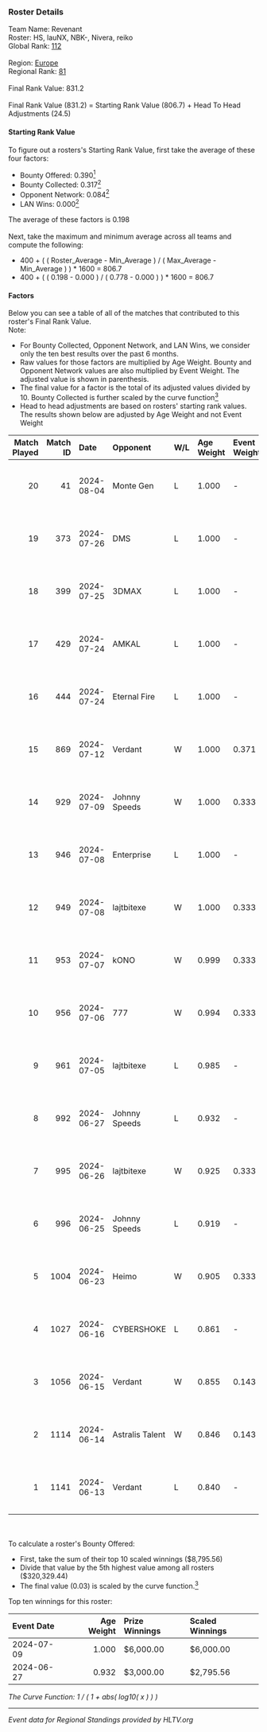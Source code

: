 ### Roster Details<br />
Team Name: Revenant<br />
Roster: HS, lauNX, NBK-, Nivera, reiko<br />
Global Rank: [112](../standings_global.md)<br />
<br />
Region: [Europe]( ../standings_europe.md)<br />
Regional Rank: [81]( ../standings_europe.md)<br />
<br />
Final Rank Value:  831.2<br />
<br />
Final Rank Value (831.2) = Starting Rank Value (806.7) + Head To Head Adjustments (24.5)<br />

#### Starting Rank Value<br />
To figure out a rosters's Starting Rank Value, first take the average of these four factors:<br />
- Bounty Offered: 0.390[<sup>1</sup>](#table2)
- Bounty Collected: 0.317[<sup>2</sup>](#table1)
- Opponent Network: 0.084[<sup>2</sup>](#table1)
- LAN Wins: 0.000[<sup>2</sup>](#table1)

The average of these factors is 0.198<br />
<br />
Next, take the maximum and minimum average across all teams and compute the following:<br />
- 400 + ( ( Roster_Average - Min_Average ) / ( Max_Average - Min_Average ) ) * 1600 = 806.7
- 400 + ( ( 0.198 - 0.000 ) / ( 0.778 - 0.000 ) ) * 1600 = 806.7


#### Factors<br />
Below you can see a table of all of the matches that contributed to this roster's Final Rank Value.<br />
Note:<br />

- For Bounty Collected, Opponent Network, and LAN Wins, we consider only the ten best results over the past 6 months.
- Raw values for those factors are multiplied by Age Weight. Bounty and Opponent Network values are also multiplied by Event Weight. The adjusted value is shown in parenthesis.
- The final value for a factor is the total of its adjusted values divided by 10. Bounty Collected is further scaled by the curve function[<sup>3</sup>](#curveFunction)
- Head to head adjustments are based on rosters' starting rank values. The results shown below are adjusted by Age Weight and not Event Weight
<span id="table1"></span><br />


| Match Played | Match ID | Date       | Opponent        | W/L | Age Weight | Event Weight | Bounty Collected | Opponent Network | LAN Wins  | H2H Adj. | Roster                           |
| -: | -: | :- | :- | :- | :- | :- | :- | :- | :- | -: | :- |
|           20 |       41 | 2024-08-04 | Monte Gen       | L   | 1.000      | -            | -                | -                | -         |   -26.96 | HS, lauNX, NBK-, Nivera, reiko   |
|           19 |      373 | 2024-07-26 | DMS             | L   | 1.000      | -            | -                | -                | -         |   -13.97 | adeX, Jeebs, NBK-, Nivera, reiko |
|           18 |      399 | 2024-07-25 | 3DMAX           | L   | 1.000      | -            | -                | -                | -         |    -1.81 | adeX, Jeebs, NBK-, Nivera, reiko |
|           17 |      429 | 2024-07-24 | AMKAL           | L   | 1.000      | -            | -                | -                | -         |    -4.29 | adeX, lauNX, NBK-, Nivera, reiko |
|           16 |      444 | 2024-07-24 | Eternal Fire    | L   | 1.000      | -            | -                | -                | -         |    -0.48 | adeX, lauNX, NBK-, Nivera, reiko |
|           15 |      869 | 2024-07-12 | Verdant         | W   | 1.000      | 0.371        | 0.015 (0.005)    | 0.287 (0.106)    | 0 (0.000) |    14.71 | adeX, lauNX, NBK-, Nivera, reiko |
|           14 |      929 | 2024-07-09 | Johnny Speeds   | W   | 1.000      | 0.333        | 0.122 (0.041)    | 1.000 (0.333)    | 0 (0.000) |    28.45 | adeX, lauNX, NBK-, Nivera, reiko |
|           13 |      946 | 2024-07-08 | Enterprise      | L   | 1.000      | -            | -                | -                | -         |   -11.04 | adeX, lauNX, NBK-, Nivera, reiko |
|           12 |      949 | 2024-07-08 | lajtbitexe      | W   | 1.000      | 0.333        | 0.007 (0.002)    | 0.108 (0.036)    | 0 (0.000) |    10.75 | adeX, lauNX, NBK-, Nivera, reiko |
|           11 |      953 | 2024-07-07 | kONO            | W   | 0.999      | 0.333        | 0.028 (0.009)    | 0.553 (0.184)    | 0 (0.000) |    17.30 | adeX, lauNX, NBK-, Nivera, reiko |
|           10 |      956 | 2024-07-06 | 777             | W   | 0.994      | 0.333        | 0.015 (0.005)    | 0.173 (0.057)    | 0 (0.000) |    11.31 | adeX, lauNX, NBK-, Nivera, reiko |
|            9 |      961 | 2024-07-05 | lajtbitexe      | L   | 0.985      | -            | -                | -                | -         |   -19.62 | adeX, lauNX, NBK-, Nivera, reiko |
|            8 |      992 | 2024-06-27 | Johnny Speeds   | L   | 0.932      | -            | -                | -                | -         |    -2.48 | adeX, lauNX, NBK-, Nivera, reiko |
|            7 |      995 | 2024-06-26 | lajtbitexe      | W   | 0.925      | 0.333        | 0.007 (0.002)    | 0.108 (0.033)    | 0 (0.000) |    10.33 | adeX, lauNX, NBK-, Nivera, reiko |
|            6 |      996 | 2024-06-25 | Johnny Speeds   | L   | 0.919      | -            | -                | -                | -         |    -2.38 | adeX, lauNX, NBK-, Nivera, reiko |
|            5 |     1004 | 2024-06-23 | Heimo           | W   | 0.905      | 0.333        | 0.006 (0.002)    | 0.103 (0.031)    | 0 (0.000) |     8.65 | adeX, lauNX, NBK-, Nivera, reiko |
|            4 |     1027 | 2024-06-16 | CYBERSHOKE      | L   | 0.861      | -            | -                | -                | -         |   -10.99 | adeX, lauNX, NBK-, Nivera, reiko |
|            3 |     1056 | 2024-06-15 | Verdant         | W   | 0.855      | 0.143        | 0.015 (0.002)    | 0.287 (0.035)    | 0 (0.000) |    16.07 | adeX, lauNX, NBK-, Nivera, reiko |
|            2 |     1114 | 2024-06-14 | Astralis Talent | W   | 0.846      | 0.143        | 0.009 (0.001)    | 0.156 (0.019)    | 0 (0.000) |    10.53 | adeX, lauNX, NBK-, Nivera, reiko |
|            1 |     1141 | 2024-06-13 | Verdant         | L   | 0.840      | -            | -                | -                | -         |    -9.59 | adeX, lauNX, NBK-, Nivera, reiko |

<br />
<span id="table2"></span><br />
To calculate a roster's Bounty Offered:<br />

- First, take the sum of their top 10 scaled winnings ($8,795.56)
- Divide that value by the 5th highest value among all rosters ($320,329.44)
- The final value (0.03) is scaled by the curve function.[<sup>3</sup>](#curveFunction)

Top ten winnings for this roster:<br />

| Event Date | Age Weight | Prize Winnings | Scaled Winnings |
| :- | -: | :- | :- |
| 2024-07-09 |      1.000 | $6,000.00      | $6,000.00       |
| 2024-06-27 |      0.932 | $3,000.00      | $2,795.56       |


<span id="curveFunction"></span>_The Curve Function: 1 / ( 1 + abs( log10( x ) ) )_<br />

---
_Event data for Regional Standings provided by HLTV.org_<br />
